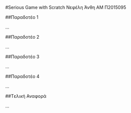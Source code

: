 #Serious Game with Scratch
Νεφέλη Άνθη 
ΑΜ Π2015095

##Παραδοτέο 1

...

##Παραδοτέο 2

…

##Παραδοτέο 3

...

##Παραδοτέο 4

...

##Tελική Αναφορά

...
